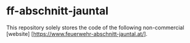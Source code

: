 # ff-abschnitt-jauntal

This repository solely stores the code of the following non-commercial [website] [https://www.feuerwehr-abschnitt-jauntal.at/].
